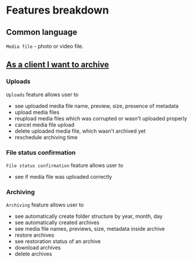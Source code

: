 # Features breakdown

## Common language

`Media file` - photo or video file.

## [As a client I want to archive](./user-stories.md#archive)

### Uploads

`Uploads` feature allows user to

- see uploaded media file name, preview, size, presence of metadata
- upload media files
- reupload media files which was corrupted or wasn't uploaded properly
- cancel media file upload
- delete uploaded media file, which wasn't archived yet
- reschedule archiving time

### File status confirmation

`File status confirmation` feature allows user to

- see if media file was uploaded correctly

### Archiving

`Archiving` feature allows user to

- see automatically create folder structure by year, month, day
- see automatically created archives
- see media file names, previews, size, metadata inside archive
- restore archives
- see restoration status of an archive
- download archives
- delete archives